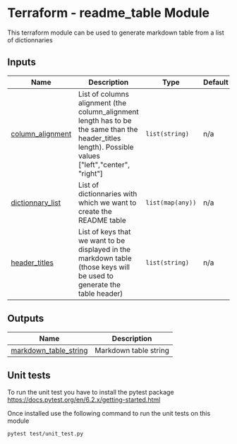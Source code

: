 # Terraform - readme_table Module
This terraform module can be used to generate markdown table from a list of dictionnaries

## Inputs

| Name | Description | Type | Default | Required |
|------|-------------|------|---------|:--------:|
| <a name="input_column_alignment"></a> [column\_alignment](#input\_column\_alignment) | List of columns alignment (the column\_alignment length has to be the same than the header\_titles length). Possible values ["left","center", "right"] | `list(string)` | n/a | yes |
| <a name="input_dictionnary_list"></a> [dictionnary\_list](#input\_dictionnary\_list) | List of dictionnaries with which we want to create the README table | `list(map(any))` | n/a | yes |
| <a name="input_header_titles"></a> [header\_titles](#input\_header\_titles) | List of keys that we want to be displayed in the markdown table (those keys will be used to generate the table header) | `list(string)` | n/a | yes |

## Outputs

| Name | Description |
|------|-------------|
| <a name="output_markdown_table_string"></a> [markdown\_table\_string](#output\_markdown\_table\_string) | Markdown table string |


## Unit tests
To run the unit test you have to install the pytest package 
https://docs.pytest.org/en/6.2.x/getting-started.html

Once installed use the following command to run the unit tests on this module
```
pytest test/unit_test.py
```